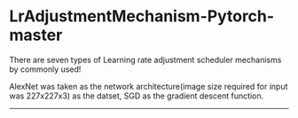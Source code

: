 # LrAdjustmentMechanism-Pytorch-master

There are seven types of Learning rate adjustment scheduler mechanisms by commonly used!

AlexNet was taken as the network architecture(image size required for input was 227x227x3) as the datset, SGD as the gradient descent function.

---

